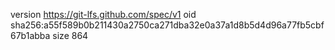 version https://git-lfs.github.com/spec/v1
oid sha256:a55f589b0b211430a2750ca271dba32e0a37a1d8b5d4d96a77fb5cbf67b1abba
size 864

